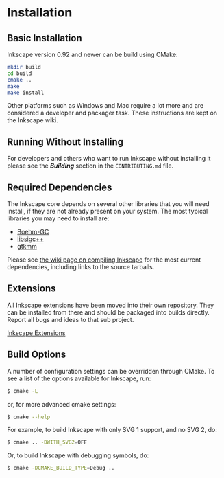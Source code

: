 Installation
============

Basic Installation
------------------

Inkscape version 0.92 and newer can be build using CMake:

```bash
mkdir build
cd build
cmake ..
make
make install
```

Other platforms such as Windows and Mac require a lot more and are considered
a developer and packager task. These instructions are kept on the Inkscape wiki.

Running Without Installing
--------------------------

For developers and others who want to run Inkscape without installing it please
see the ***Building*** section in the `CONTRIBUTING.md` file.

Required Dependencies
---------------------

The Inkscape core depends on several other libraries that you will need
install, if they are not already present on your system. The most
typical libraries you may need to install are:

* [Boehm-GC](http://www.hboehm.info/gc/)
* [libsigc++](https://github.com/libsigcplusplus/libsigcplusplus)
* [gtkmm](https://www.gtkmm.org/)

Please see [the wiki page on compiling Inkscape](http://wiki.inkscape.org/wiki/index.php/CompilingInkscape) for the
most current dependencies, including links to the source tarballs.


Extensions
----------

All Inkscape extensions have been moved into their own repository. They
can be installed from there and should be packaged into builds directly.
Report all bugs and ideas to that sub project.

[Inkscape Extensions](https://gitlab.com/inkscape/extensions/)

Build Options
-------------

A number of configuration settings can be overridden through CMake. To
see a list of the options available for Inkscape, run:

```bash
$ cmake -L
```

or, for more advanced cmake settings:

```bash
$ cmake --help
```

For example, to build Inkscape with only SVG 1 support, and no SVG 2, do:

```bash
$ cmake .. -DWITH_SVG2=OFF
```

Or, to build Inkscape with debugging symbols, do:

```bash
$ cmake -DCMAKE_BUILD_TYPE=Debug ..
```